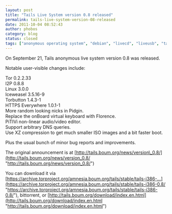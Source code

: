 ```yaml
---
layout: post
title: "Tails Live System version 0.8 released"
permalink: tails-live-system-version-08-released
date: 2011-10-04 08:52:43
author: phobos
category: blog
status: closed
tags: ["anonymous operating system", "debian", "livecd", "liveusb", "tails", "tor"]
---
```


On September 21, Tails anonymous live system version 0.8 was released.

Notable user-visible changes include:

Tor 0.2.2.33  
 I2P 0.8.8  
 Linux 3.0.0  
 Iceweasel 3.5.16-9  
 Torbutton 1.4.3-1  
 HTTPS Everywhere 1.0.1-1  
 More random looking nicks in Pidgin.  
 Replace the onBoard virtual keyboard with Florence.  
 PiTIVi non-linear audio/video editor.  
 Support arbitrary DNS queries.  
 Use XZ compression to get much smaller ISO images and a bit faster boot.

Plus the usual bunch of minor bug reports and improvements.

The original announcement is at [http://tails.boum.org/news/version\_0.8/](http://tails.boum.org/news/version_0.8/ "http://tails.boum.org/news/version_0.8/")

You can download it via [https://archive.torproject.org/amnesia.boum.org/tails/stable/tails-i386-...](https://archive.torproject.org/amnesia.boum.org/tails/stable/tails-i386-0.8/ "https://archive.torproject.org/amnesia.boum.org/tails/stable/tails-i386-0.8/"), bittorrent, or [http://tails.boum.org/download/index.en.html](http://tails.boum.org/download/index.en.html "http://tails.boum.org/download/index.en.html")

